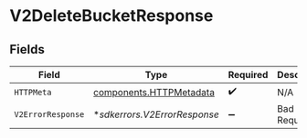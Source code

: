 # V2DeleteBucketResponse


## Fields

| Field                                                              | Type                                                               | Required                                                           | Description                                                        |
| ------------------------------------------------------------------ | ------------------------------------------------------------------ | ------------------------------------------------------------------ | ------------------------------------------------------------------ |
| `HTTPMeta`                                                         | [components.HTTPMetadata](../../models/components/httpmetadata.md) | :heavy_check_mark:                                                 | N/A                                                                |
| `V2ErrorResponse`                                                  | **sdkerrors.V2ErrorResponse*                                       | :heavy_minus_sign:                                                 | Bad Request                                                        |